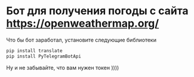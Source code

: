 # Бот для получения погоды с сайта https://openweathermap.org/

Что бы бот заработал, установите следующие библиотеки
```bash
pip install translate
pip install PyTelegramBotApi
```

Ну и не забывайте, что вам нужен токен ))))